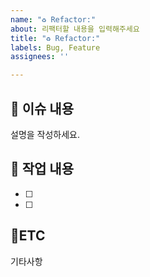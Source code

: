 ```yaml
---
name: "♻️ Refactor:"
about: 리팩터할 내용을 입력해주세요
title: "♻️ Refactor:"
labels: Bug, Feature
assignees: ''

---
```


## :bookmark_tabs: 이슈 내용

설명을 작성하세요.

## :pencil: 작업 내용

- [ ]
- [ ]

## :round_pushpin:ETC

기타사항

